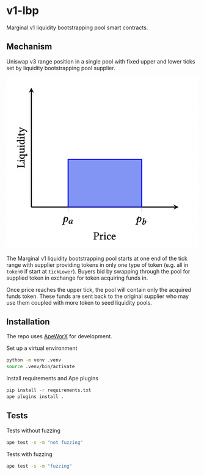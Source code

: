 # v1-lbp

Marginal v1 liquidity bootstrapping pool smart contracts.

## Mechanism

Uniswap v3 range position in a single pool with fixed upper and lower ticks set by liquidity bootstrapping pool supplier.

![range position](./assets/range-position.png)

The Marginal v1 liquidity bootstrapping pool starts at one end of the tick range with supplier providing tokens
in only one type of token (e.g. all in `token0` if start at `tickLower`). Buyers bid by swapping through the pool
for supplied token in exchange for token acquiring funds in.

Once price reaches the upper tick, the pool will contain only the acquired funds token. These funds are sent
back to the original supplier who may use them coupled with more token to seed liquidity pools.

## Installation

The repo uses [ApeWorX](https://github.com/apeworx/ape) for development.

Set up a virtual environment

```sh
python -m venv .venv
source .venv/bin/activate
```

Install requirements and Ape plugins

```sh
pip install -r requirements.txt
ape plugins install .
```

## Tests

Tests without fuzzing

```sh
ape test -s -m "not fuzzing"
```

Tests with fuzzing

```sh
ape test -s -m "fuzzing"
```
